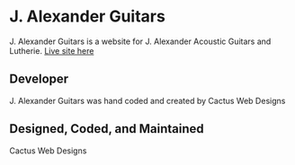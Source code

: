 # J. Alexander Guitars

J. Alexander Guitars is a website for J. Alexander Acoustic Guitars and Lutherie.
[Live site here](https://www.jalexanderguitars.com)

## Developer

J. Alexander Guitars was hand coded and created by Cactus Web Designs

## Designed, Coded, and Maintained

Cactus Web Designs
